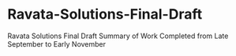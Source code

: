 # Ravata-Solutions-Final-Draft
Ravata Solutions Final Draft Summary of Work Completed from Late September to Early November

